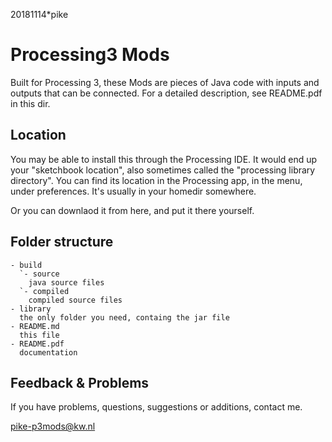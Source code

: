 20181114*pike

# Processing3 Mods

Built for Processing 3, these Mods are pieces of Java code with inputs 
and outputs that can be connected. For a detailed description, see
README.pdf in this dir.

## Location

You may be able to install this through the Processing IDE.
It would end up your "sketchbook location",
also sometimes called the "processing library directory".
You can find its location in the Processing app, in the menu,
under preferences. It's usually in your homedir somewhere.

Or you can downlaod it from here, and put it there yourself.

## Folder structure

```
- build
  `- source
    java source files
  `- compiled
    compiled source files
- library
  the only folder you need, containg the jar file
- README.md 
  this file
- README.pdf
  documentation
```

## Feedback & Problems 

If you have problems, questions, suggestions or
additions, contact me.


pike-p3mods@kw.nl